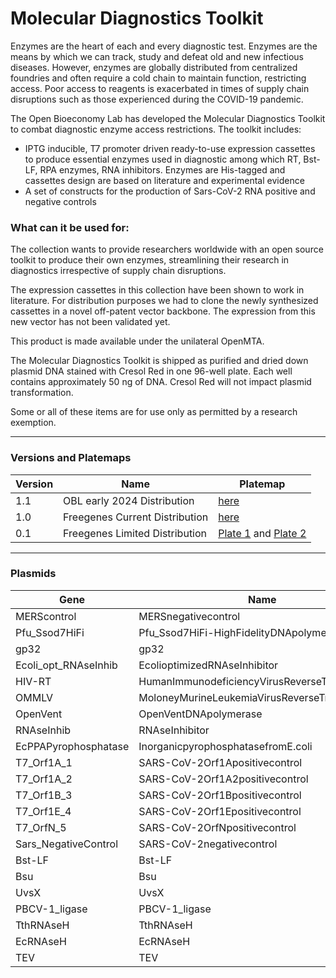 # Molecular Diagnostics Toolkit

Enzymes are the heart of each and every diagnostic test. Enzymes are the means by which we can track, study and defeat old and new infectious diseases.
However, enzymes are globally distributed from centralized foundries and often require a cold chain to maintain function, restricting access.
Poor access to reagents is exacerbated in times of supply chain disruptions such as those experienced during the COVID-19 pandemic.

The Open Bioeconomy Lab has developed the Molecular Diagnostics Toolkit to combat diagnostic enzyme access restrictions. The toolkit includes:

- IPTG inducible, T7 promoter driven ready-to-use expression cassettes to produce essential enzymes used in diagnostic among which RT, Bst-LF, RPA enzymes, RNA inhibitors.
Enzymes are His-tagged and cassettes design are based on literature and experimental evidence
- A set of constructs for the production of Sars-CoV-2 RNA positive and negative controls

### What can it be used for:

The collection wants to provide researchers worldwide with an open source toolkit to produce their own enzymes, streamlining their research in
diagnostics irrespective of supply chain disruptions.

The expression cassettes in this collection have been shown to work in literature. For distribution purposes we had to clone the newly synthesized
cassettes in a novel off-patent vector backbone. The expression from this new vector has not been validated yet.

This product is made available under the unilateral OpenMTA. 

The Molecular Diagnostics Toolkit is shipped as purified and dried down plasmid DNA stained with Cresol Red in one 96-well plate. Each well contains approximately 50 ng of DNA. Cresol Red will not impact plasmid transformation.

Some or all of these items are for use only as permitted by a research exemption.

---

### Versions and Platemaps

|Version|Name|Platemap|
|---|---|---|
|1.1|OBL early 2024 Distribution|[here](https://github.com/Reclone-org/Open-DNA-Collections/blob/main/Molecular%20Diagnostics%20Toolkit/Platemaps/MDT-v1_1.csv)
|1.0|Freegenes Current Distribution|[here](https://github.com/Reclone-org/Open-DNA-Collections/tree/main/Molecular%20Diagnostics%20Toolkit/Platemaps/MDT-v1_0.csv)|
|0.1|Freegenes Limited Distribution|[Plate 1](https://github.com/Reclone-org/Open-DNA-Collections/tree/main/Molecular%20Diagnostics%20Toolkit/Platemaps/MDT-v0_1-1.csv) and [Plate 2](https://github.com/Reclone-org/Open-DNA-Collections/tree/main/Molecular%20Diagnostics%20Toolkit/Platemaps/MDT-v0_1-2.csv)|

---

### Plasmids

|Gene|Name|Part|
|---|---|---|
| MERScontrol | MERSnegativecontrol | [BBF10K_000004](https://github.com/Reclone-org/Open-DNA-Collections/blob/main/Molecular%20Diagnostics%20Toolkit/Plasmids_Genbank/BBF10K_000004.gb) |
| Pfu_Ssod7HiFi | Pfu_Ssod7HiFi-HighFidelityDNApolymerase | [BBF10K_000006](https://github.com/Reclone-org/Open-DNA-Collections/blob/main/Molecular%20Diagnostics%20Toolkit/Plasmids_Genbank/BBF10K_000006.gb) |
| gp32 | gp32 | [BBF10K_000013](https://github.com/Reclone-org/Open-DNA-Collections/blob/main/Molecular%20Diagnostics%20Toolkit/Plasmids_Genbank/BBF10K_000013.gb) |
| Ecoli_opt_RNAseInhib | EcolioptimizedRNAseInhibitor | [BBF10K_000014](https://github.com/Reclone-org/Open-DNA-Collections/blob/main/Molecular%20Diagnostics%20Toolkit/Plasmids_Genbank/BBF10K_000014.gb) |
| HIV-RT | HumanImmunodeficiencyVirusReverseTranscriptase | [BBF10K_003500](https://github.com/Reclone-org/Open-DNA-Collections/blob/main/Molecular%20Diagnostics%20Toolkit/Plasmids_Genbank/BBF10K_003500.gb) |
| OMMLV | MoloneyMurineLeukemiaVirusReverseTranscriptase | [BBF10K_003501](https://github.com/Reclone-org/Open-DNA-Collections/blob/main/Molecular%20Diagnostics%20Toolkit/Plasmids_Genbank/BBF10K_003501.gb) |
| OpenVent | OpenVentDNApolymerase | [BBF10K_003502](https://github.com/Reclone-org/Open-DNA-Collections/blob/main/Molecular%20Diagnostics%20Toolkit/Plasmids_Genbank/BBF10K_003502.gb) |
| RNAseInhib | RNAseInhibitor | [BBF10K_003503](https://github.com/Reclone-org/Open-DNA-Collections/blob/main/Molecular%20Diagnostics%20Toolkit/Plasmids_Genbank/BBF10K_003503.gb) |
| EcPPAPyrophosphatase | InorganicpyrophosphatasefromE.coli | [BBF10K_003504](https://github.com/Reclone-org/Open-DNA-Collections/blob/main/Molecular%20Diagnostics%20Toolkit/Plasmids_Genbank/BBF10K_003504.gb) |
| T7_Orf1A_1 | SARS-CoV-2Orf1Apositivecontrol | [BBF10K_003505](https://github.com/Reclone-org/Open-DNA-Collections/blob/main/Molecular%20Diagnostics%20Toolkit/Plasmids_Genbank/BBF10K_003505.gb) |
| T7_Orf1A_2 | SARS-CoV-2Orf1A2positivecontrol | [BBF10K_003506](https://github.com/Reclone-org/Open-DNA-Collections/blob/main/Molecular%20Diagnostics%20Toolkit/Plasmids_Genbank/BBF10K_003506.gb) |
| T7_Orf1B_3 | SARS-CoV-2Orf1Bpositivecontrol | [BBF10K_003507](https://github.com/Reclone-org/Open-DNA-Collections/blob/main/Molecular%20Diagnostics%20Toolkit/Plasmids_Genbank/BBF10K_003507.gb) |
| T7_Orf1E_4 | SARS-CoV-2Orf1Epositivecontrol | [BBF10K_003508](https://github.com/Reclone-org/Open-DNA-Collections/blob/main/Molecular%20Diagnostics%20Toolkit/Plasmids_Genbank/BBF10K_003508.gb) |
| T7_OrfN_5 | SARS-CoV-2OrfNpositivecontrol | [BBF10K_003509](https://github.com/Reclone-org/Open-DNA-Collections/blob/main/Molecular%20Diagnostics%20Toolkit/Plasmids_Genbank/BBF10K_003509.gb) |
| Sars_NegativeControl | SARS-CoV-2negativecontrol | [BBF10K_003510](https://github.com/Reclone-org/Open-DNA-Collections/blob/main/Molecular%20Diagnostics%20Toolkit/Plasmids_Genbank/BBF10K_003510.gb) |
| Bst-LF | Bst-LF | [BBF10K_003564](https://github.com/Reclone-org/Open-DNA-Collections/blob/main/Molecular%20Diagnostics%20Toolkit/Plasmids_Genbank/BBF10K_003564.gb) |
| Bsu | Bsu | [BBF10K_003565](https://github.com/Reclone-org/Open-DNA-Collections/blob/main/Molecular%20Diagnostics%20Toolkit/Plasmids_Genbank/BBF10K_003565.gb) |
| UvsX | UvsX | [BBF10K_003566](https://github.com/Reclone-org/Open-DNA-Collections/blob/main/Molecular%20Diagnostics%20Toolkit/Plasmids_Genbank/BBF10K_003566.gb) |
| PBCV-1_ligase | PBCV-1_ligase | [BBF10K_003567](https://github.com/Reclone-org/Open-DNA-Collections/blob/main/Molecular%20Diagnostics%20Toolkit/Plasmids_Genbank/BBF10K_003567.gb) |
| TthRNAseH | TthRNAseH | [BBF10K_003568](https://github.com/Reclone-org/Open-DNA-Collections/blob/main/Molecular%20Diagnostics%20Toolkit/Plasmids_Genbank/BBF10K_003568.gb) |
| EcRNAseH | EcRNAseH | [BBF10K_003569](https://github.com/Reclone-org/Open-DNA-Collections/blob/main/Molecular%20Diagnostics%20Toolkit/Plasmids_Genbank/BBF10K_003569.gb) |
| TEV | TEV | [BBF10K_003570](https://github.com/Reclone-org/Open-DNA-Collections/blob/main/Molecular%20Diagnostics%20Toolkit/Plasmids_Genbank/BBF10K_003570.gb) |
